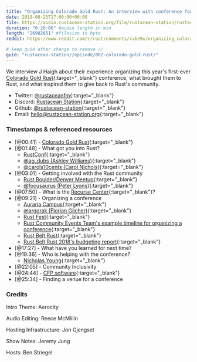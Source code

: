 ```yaml
---
title: "Organizing Colorado Gold Rust: An interview with conference founder J Haigh"
date: 2019-08-25T17:00:00+00:00
file: https://audio.rustacean-station.org/file/rustacean-station/rustacean-station-e002-colorado-gold-rust.mp3
duration: "0:28:06" #audio length in min
length: "26982651" #filesize in byte
reddit: https://www.reddit.com/r/rust/comments/cvbe9x/organizing_colorado_gold_rust_an_interview_with/

# keep guid after change to remove //
guid: "rustacean-station//episode/002-colorado-gold-rust/"
---
```


We interview J Haigh about their experience organizing this year's first-ever [Colorado Gold Rust](https://www.cogoldrust.com/){:target="_blank"} conference, what brought them to Rust, and what inspired them to give back to Rust's community.

 - Twitter: [@rustaceanfm](https://twitter.com/rustaceanfm){:target="_blank"}
 - Discord: [Rustacean Station](https://discord.gg/cHc3Gyc){:target="_blank"}
 - Github: [@rustacean-station](https://github.com/rustacean-station/){:target="_blank"}
 - Email: [hello@rustacean-station.org](mailto:hello@rustacean-station.org){:target="_blank"}

### Timestamps & referenced resources

* [@00:41] - [Colorado Gold Rust](https://www.cogoldrust.com/){:target="_blank"}
* [@01:48] - What got you into Rust?
  * [RustConf](https://rustconf.com/){:target="_blank"}
  * [@ag_dubs (Ashley Williams)](https://twitter.com/ag_dubs){:target="_blank"}
  * [@carols10cents (Carol Nichols)](https://twitter.com/carols10cents){:target="_blank"}
* [@03:01] - Getting involved with the Rust community
  * [Rust Boulder/Denver Meetup](https://www.meetup.com/Rust-Boulder-Denver/){:target="_blank"}
  * [@focusaurus (Peter Lyons)](https://twitter.com/focusaurus){:target="_blank"}
* [@07:50] - What is the [Recurse Center](https://www.recurse.com/){:target="_blank"}?
* [@09:21] - Organizing a conference
  * [Auraria Campus](https://www.ahec.edu/){:target="_blank"}
  * [@argorak (Florian Gilcher)](https://twitter.com/Argorak){:target="_blank"}
  * [Rust Fest](https://www.rustfest.eu){:target="_blank"}
  * [Rust Community Events Team's example timeline for organizing a conference](https://github.com/rust-community/events-team/blob/master/guidelines/timeline.md){:target="_blank"}
  * [Rust Belt Rust](https://www.rust-belt-rust.com/){:target="_blank"} 
  * [Rust Belt Rust 2018's budgeting report](https://www.integer32.com/2018/11/29/2018-rust-belt-rust-finance-report.html){:target="_blank"}
* [@17:27] - What have you learned for next time?
* [@19:36] - Who is helping with the conference?
  * [Nicholas Young](https://www.secretfader.com/){:target="_blank"}
* [@22:05] - Community Inclusivity
* [@24:44] - [CFP software](https://github.com/rubycentral/cfp-app){:target="_blank"}
* [@25:34] - Finding a venue for a conference

### Credits

Intro Theme: Aerocity

Audio Editing: Reece McMillin

Hosting Infrastructure: Jon Gjengset

Show Notes: Jeremy Jung

Hosts: Ben Striegel
